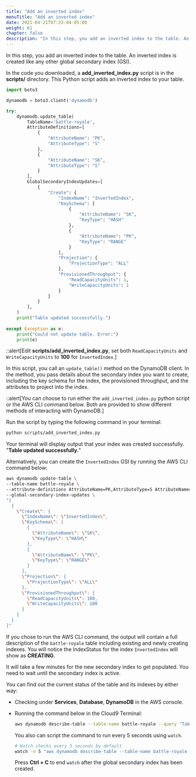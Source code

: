```yaml
---
title: "Add an inverted index"
menuTitle: "Add an inverted index"
date: 2021-04-21T07:33:04-05:00
weight: 61
chapter: false
description: "In this step, you add an inverted index to the table. An inverted index is created like any other secondary index."
---
```


In this step, you add an inverted index to the table. An inverted index is created like any other global secondary index (GSI).

In the code you downloaded, a **add_inverted_index.py** script is in the **scripts/** directory. This Python script adds an inverted index to your table.

```python
import boto3

dynamodb = boto3.client('dynamodb')

try:
    dynamodb.update_table(
        TableName='battle-royale',
        AttributeDefinitions=[
            {
                "AttributeName": "PK",
                "AttributeType": "S"
            },
            {
                "AttributeName": "SK",
                "AttributeType": "S"
            }
        ],
        GlobalSecondaryIndexUpdates=[
            {
                "Create": {
                    "IndexName": "InvertedIndex",
                    "KeySchema": [
                        {
                            "AttributeName": "SK",
                            "KeyType": "HASH"
                        },
                        {
                            "AttributeName": "PK",
                            "KeyType": "RANGE"
                        }
                    ],
                    "Projection": {
                        "ProjectionType": "ALL"
                    },
                    "ProvisionedThroughput": {
                        "ReadCapacityUnits": 1,
                        "WriteCapacityUnits": 1
                    }
                }
            }
        ],
    )
    print("Table updated successfully.")
    
except Exception as e:
    print("Could not update table. Error:")
    print(e)
```

::alert[Edit **scripts/add_inverted_index.py**, set both `ReadCapacityUnits` and `WriteCapacityUnits` to **100** for `InvertedIndex`.]

In this script, you call an `update_table()` method on the DynamoDB client. In the method, you pass details about the secondary index you want to create, including the key schema for the index, the provisioned throughput, and the attributes to project into the index. 

::alert[You can choose to run either the `add_inverted_index.py` python script or the AWS CLI command below. Both are provided to show different methods of interacting with DynamoDB.]

Run the script by typing the following command in your terminal:

```sh
python scripts/add_inverted_index.py
```

Your terminal will display output that your index was created successfully.  
"**Table updated successfully.**"

Alternatively, you can create the `InvertedIndex` GSI by running the AWS CLI command below:

```sh
aws dynamodb update-table \
--table-name battle-royale \
--attribute-definitions AttributeName=PK,AttributeType=S AttributeName=SK,AttributeType=S \
--global-secondary-index-updates \
"[
  {
    \"Create\": {
      \"IndexName\": \"InvertedIndex\",
      \"KeySchema\": [
        {
          \"AttributeName\": \"SK\",
          \"KeyType\": \"HASH\"
        },
        {
          \"AttributeName\": \"PK\",
          \"KeyType\": \"RANGE\"
        }
      ],
      \"Projection\": {
        \"ProjectionType\": \"ALL\"
      },
      \"ProvisionedThroughput\": {
        \"ReadCapacityUnits\": 100,
        \"WriteCapacityUnits\": 100
      }
    }
  }
]"
```

If you chose to run the AWS CLI command, the output will contain a full description of the `battle-royale` table including existing and newly creating indexes. You will notice the IndexStatus for the index `InvertedIndex` will show as **CREATING**.

It will take a few minutes for the new secondary index to get populated. You need to wait until the secondary index is active. 

You can find out the current status of the table and its indexes by either way:
- Checking under **Services**, **Database**, **DynamoDB** in the AWS console.
  
- Running the command below in the Cloud9 Terminal:
    ```sh
    aws dynamodb describe-table --table-name battle-royale --query "Table.GlobalSecondaryIndexes[].IndexStatus"
    ```
    You also can script the command to run every 5 seconds using `watch`.
    ```bash
    # Watch checks every 5 seconds by default
    watch -n 5 "aws dynamodb describe-table --table-name battle-royale --query \"Table.GlobalSecondaryIndexes[].IndexStatus\""
    ```
    Press **Ctrl + C** to end `watch` after the global secondary index has been created.